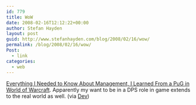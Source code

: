 ```yaml
---
id: 779
title: WoW
date: 2008-02-16T12:12:22+00:00
author: Stefan Hayden
layout: post
guid: http://www.stefanhayden.com/blog/2008/02/16/wow/
permalink: /blog/2008/02/16/wow/
Post:
  - link
categories:
  - web
---
```

<a href="http://community.livejournal.com/worldofwarcraft/6628052.html">Everything I Needed to Know About Management, I Learned From a PuG in World of Warcraft</a>. Apparently my want to be in a DPS role in game extends to the real world as well. (via <a href="http://locke61dv.livejournal.com/">Dev</a>)